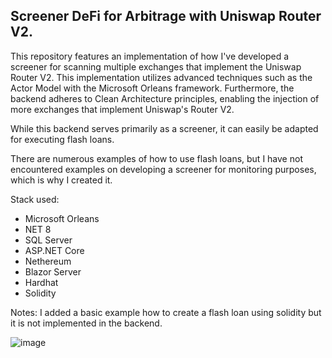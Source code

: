 ## **Screener DeFi for Arbitrage with Uniswap Router V2.**

This repository features an implementation of how I've developed a screener for scanning multiple exchanges that implement the Uniswap Router V2. This implementation utilizes advanced techniques such as the Actor Model with the Microsoft Orleans framework. Furthermore, the backend adheres to Clean Architecture principles, enabling the injection of more exchanges that implement Uniswap's Router V2. 

While this backend serves primarily as a screener, it can easily be adapted for executing flash loans. 

There are numerous examples of how to use flash loans, but I have not encountered examples on developing a screener for monitoring purposes, which is why I created it.

Stack used:

 - Microsoft Orleans
 -  NET 8 
 - SQL Server  
 - ASP.NET Core
 -  Nethereum
 - Blazor Server
 - Hardhat
 - Solidity

Notes: I added a basic example how to create a flash loan using solidity but it is not implemented in the backend. 

![image](https://github.com/SrRickGrimes/screener-arbitrage-uniswap/assets/81363560/c371ca19-bfed-4d82-84b7-0c1ef0f3e695)
